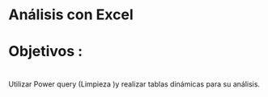 # Análisis con Excel
# Objetivos : 
# 
Utilizar Power query (Limpieza )y realizar tablas dinámicas para su análisis.
